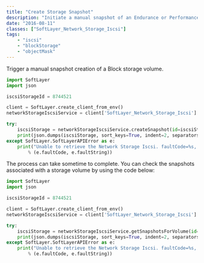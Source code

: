 ```yaml
---
title: "Create Storage Snapshot"
description: "Initiate a manual snapshot of an Endurance or Performance Block storage volume."
date: "2016-08-11"
classes: ["SoftLayer_Network_Storage_Iscsi"]
tags:
    - "iscsi"
    - "blockStorage"
    - "objectMask"
---
```


Trigger a manual snapshot creation of a Block storage volume.

```python
import SoftLayer
import json

iscsiStorageId = 8744521

client = SoftLayer.create_client_from_env()
networkStorageIscsiService = client['SoftLayer_Network_Storage_Iscsi']

try:
    iscsiStorage = networkStorageIscsiService.createSnapshot(id=iscsiStorageId)
    print(json.dumps(iscsiStorage, sort_keys=True, indent=2, separators=(',', ': ')))
except SoftLayer.SoftLayerAPIError as e:
    print("Unable to retrieve the Network Storage Iscsi. faultCode=%s, faultString=%s"
        % (e.faultCode, e.faultString))
```

The process can take sometime to complete. You can check the snapshots associated with a storage volume by using the code below:

```python
import SoftLayer
import json

iscsiStorageId = 8744521

client = SoftLayer.create_client_from_env()
networkStorageIscsiService = client['SoftLayer_Network_Storage_Iscsi']

try:
    iscsiStorage = networkStorageIscsiService.getSnapshotsForVolume(id=iscsiStorageId)
    print(json.dumps(iscsiStorage, sort_keys=True, indent=2, separators=(',', ': ')))
except SoftLayer.SoftLayerAPIError as e:
    print("Unable to retrieve the Network Storage Iscsi. faultCode=%s, faultString=%s"
        % (e.faultCode, e.faultString))
```
